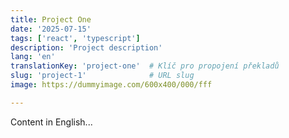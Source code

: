 ```yaml
---
title: Project One
date: '2025-07-15'
tags: ['react', 'typescript']
description: 'Project description'
lang: 'en'
translationKey: 'project-one'  # Klíč pro propojení překladů
slug: 'project-1'              # URL slug
image: https://dummyimage.com/600x400/000/fff

---
```


Content in English...
